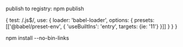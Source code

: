 




publish to registry:
npm publish




{
                test: /\.js$/,
                use: {
                    loader: 'babel-loader',
                    options: {
                        presets: [['@babel/preset-env', {
                            'useBuiltIns': 'entry',
                            targets: {ie: '11'}
                        }]]
                    }
                }
            }

npm install --no-bin-links
